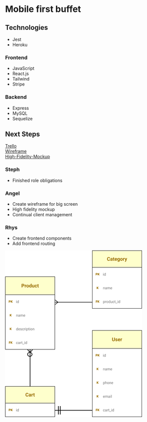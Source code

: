# Mobile first buffet

## Technologies

* Jest
* Heroku

### Frontend

* JavaScript
* React.js
* Tailwind
* Stripe

### Backend

* Express
* MySQL
* Sequelize

## Next Steps

[Trello](https://trello.com/b/UA9UH446/kaylas-buffet) <br />
[Wireframe](https://balsamiq.cloud/s7jktl8/p4vr5p3/r2278) <br />
[High-Fidelity-Mockup](https://break-fast.webflow.io/) <br />

### Steph

* Finished role obligations

### Angel

* Create wireframe for big screen
* High fidelity mockup
* Continual client management

### Rhys

* Create frontend components
* Add frontend routing

![EER Diagram](./client/public/assets/mobile-first-buffet-eer.PNG)